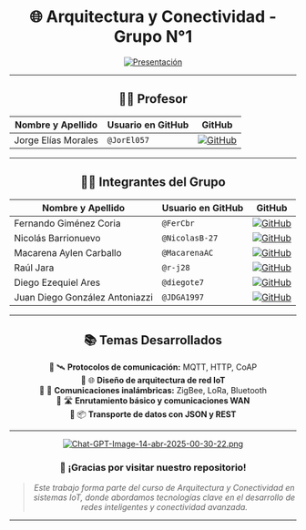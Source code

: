 <div align="center">
  
# 🌐 Arquitectura y Conectividad - Grupo N°1

[![Presentación](https://i.postimg.cc/4yHKDMpw/Presentacion.jpg)](https://postimg.cc/N2YfTdJr)

---

## 👨‍🏫 Profesor

| Nombre y Apellido       | Usuario en GitHub | GitHub |
|-------------------------|-------------------|--------|
| Jorge Elías Morales     | `@JorEl057`       | [![GitHub](https://img.shields.io/badge/github-%23121011.svg?&style=for-the-badge&logo=github&logoColor=white)](https://github.com/JorEl057) |

---

## 👨‍💻 Integrantes del Grupo

| Nombre y Apellido                  | Usuario en GitHub | GitHub |
|-----------------------------------|-------------------|--------|
| Fernando Giménez Coria            | `@FerCbr`         | [![GitHub](https://img.shields.io/badge/github-%23121011.svg?&style=for-the-badge&logo=github&logoColor=white)](https://github.com/FerCbr) |
| Nicolás Barrionuevo               | `@NicolasB-27`    | [![GitHub](https://img.shields.io/badge/github-%23121011.svg?&style=for-the-badge&logo=github&logoColor=white)](https://github.com/NicolasB-27) |
| Macarena Aylen Carballo           | `@MacarenaAC`     | [![GitHub](https://img.shields.io/badge/github-%23121011.svg?&style=for-the-badge&logo=github&logoColor=white)](https://github.com/MacarenaAC) |
| Raúl Jara                         | `@r-j28`          | [![GitHub](https://img.shields.io/badge/github-%23121011.svg?&style=for-the-badge&logo=github&logoColor=white)](https://github.com/r-j28) |
| Diego Ezequiel Ares               | `@diegote7`       | [![GitHub](https://img.shields.io/badge/github-%23121011.svg?&style=for-the-badge&logo=github&logoColor=white)](https://github.com/diegote7) |
| Juan Diego González Antoniazzi   | `@JDGA1997`       | [![GitHub](https://img.shields.io/badge/github-%23121011.svg?&style=for-the-badge&logo=github&logoColor=white)](https://github.com/JDGA1997) |

---

## 📚 Temas Desarrollados

💠 🛰️ **Protocolos de comunicación:** MQTT, HTTP, CoAP  
💠 🌐 **Diseño de arquitectura de red IoT**  
💠 📡 **Comunicaciones inalámbricas:** ZigBee, LoRa, Bluetooth  
💠 🛣️ **Enrutamiento básico y comunicaciones WAN**  
💠 📦 **Transporte de datos con JSON y REST**

---

[![Chat-GPT-Image-14-abr-2025-00-30-22.png](https://i.postimg.cc/mgXWVfsz/Chat-GPT-Image-14-abr-2025-00-30-22.png)](https://postimg.cc/CRq2L2dS)

### 🚀 ¡Gracias por visitar nuestro repositorio!

> _Este trabajo forma parte del curso de Arquitectura y Conectividad en sistemas IoT, donde abordamos tecnologías clave en el desarrollo de redes inteligentes y conectividad avanzada._

---

